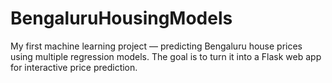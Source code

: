 # BengaluruHousingModels
My first machine learning project — predicting Bengaluru house prices using multiple regression models. The goal is to turn it into a Flask web app for interactive price prediction.
